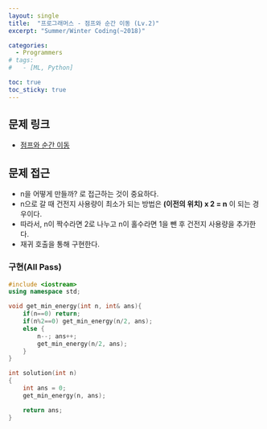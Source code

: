 ```yaml
---
layout: single
title:  "프로그래머스 - 점프와 순간 이동 (Lv.2)"
excerpt: "Summer/Winter Coding(~2018)"

categories:
  - Programmers
# tags:
#   - [ML, Python]

toc: true
toc_sticky: true
---
```


## 문제 링크
- [점프와 순간 이동](https://school.programmers.co.kr/learn/courses/30/lessons/12980)

## 문제 접근
- n을 어떻게 만들까? 로 접근하는 것이 중요하다.
- n으로 갈 때 건전지 사용량이 최소가 되는 방법은 **(이전의 위치) x 2 = n**  이 되는 경우이다.
- 따라서, n이 짝수라면 2로 나누고 n이 홀수라면 1을 뺀 후 건전지 사용량을 추가한다.
- 재귀 호출을 통해 구현한다.

### 구현(All Pass)
```c++
#include <iostream>
using namespace std;

void get_min_energy(int n, int& ans){
    if(n==0) return;
    if(n%2==0) get_min_energy(n/2, ans);
    else {
        n--; ans++;
        get_min_energy(n/2, ans);
    }
}

int solution(int n)
{
    int ans = 0;
    get_min_energy(n, ans);

    return ans;
}

```

